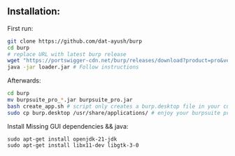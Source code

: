 ## Installation:

First run:

```bash
git clone https://github.com/dat-ayush/burp
cd burp
# replace URL with latest burp release
wget "https://portswigger-cdn.net/burp/releases/download?product=pro&version=2024.7.5&type=Jar" --content-disposition
java -jar loader.jar # Follow instructions
```

Afterwards:

```bash
cd burp
mv burpsuite_pro_*.jar burpsuite_pro.jar
bash create_app.sh # script only creates a burp.desktop file in your current dir
sudo cp burp.desktop /usr/share/applications/ # enjoy your burpsuite professional from applications menu
```

Install Missing GUI dependencies && java:

```
sudo apt-get install openjdk-21-jdk
sudo apt-get install libx11-dev libgtk-3-0
```

